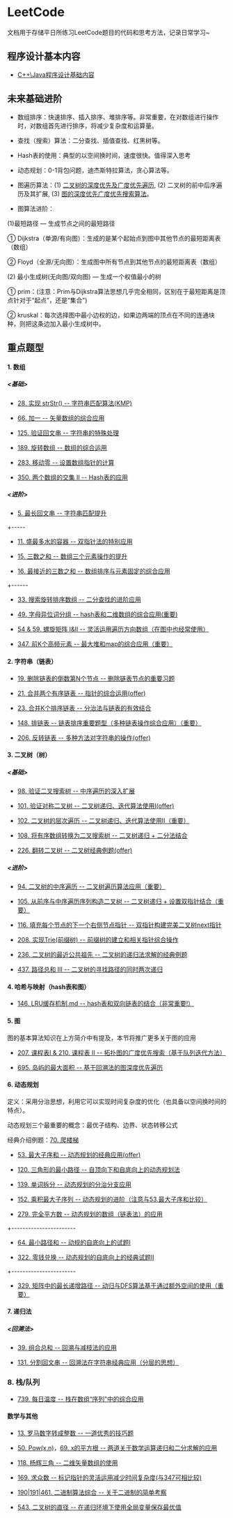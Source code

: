 # LeetCode
文档用于存储平日所练习LeetCode题目的代码和思考方法，记录日常学习~

## 程序设计基本内容

- [C++\Java程序设计基础内容](https://github.com/staer-tan/LeetCode/blob/master/***C%2B%2B%5CJava%E5%9F%BA%E7%A1%80%E5%86%85%E5%AE%B9.md)

## 未来基础进阶

- 数组排序：快速排序、插入排序、堆排序等。非常重要，在对数组进行操作时，对数组首先进行排序，将减少复杂度和运算量。

- 查找（搜索）算法：二分查找、插值查找、红黑树等。

- Hash表的使用：典型的以空间换时间，速度很快。值得深入思考

- 动态规划：0-1背包问题，迪杰斯特拉算法，贪心算法等。

- 图遍历算法：(1) [二叉树的深度优先及广度优先遍历](https://github.com/staer-tan/LeetCode/blob/master/%E4%BA%8C%E5%8F%89%E6%A0%91%E7%9A%84%E6%B7%B1%E5%BA%A6%E4%B8%8E%E5%B9%BF%E5%BA%A6%E4%BC%98%E5%85%88%E6%90%9C%E7%B4%A2.md), (2) 二叉树的前中后序遍历及其扩展, (3) [图的深度优先广度优先搜索算法](https://github.com/staer-tan/LeetCode/blob/master/%E4%B8%AD%E7%BA%A7/*200.%20%E5%B2%9B%E5%B1%BF%E6%95%B0%E9%87%8F.md)。

- 图算法进阶：

(1)最短路径 — 生成节点之间的最短路径

① Dijkstra（单源/有向图）：生成的是某个起始点到图中其他节点的最短距离表（数组）

② Floyd（全源/无向图）：生成图中所有节点到其他节点的最短距离表（数组） 

(2) 最小生成树(无向图/双向图) — 生成一个权值最小的树

① prim：(注意：Prim与Dijkstra算法思想几乎完全相同，区别在于最短距离是顶点针对于“起点”，还是“集合”)

② kruskal：每次选择图中最小边权的边，如果边两端的顶点在不同的连通块种，则把这条边加入最小生成树中。

## 重点题型

#### 1. 数组

##### <基础>
- [28. 实现 strStr() -- 字符串匹配算法(KMP)](https://github.com/staer-tan/LeetCode/blob/master/28.%20%E5%AE%9E%E7%8E%B0%20strStr().md)

- [66. 加一 -- 矢量数组的综合应用](https://github.com/staer-tan/LeetCode/blob/master/66.%20%E5%8A%A0%E4%B8%80.md)

- [125. 验证回文串 -- 字符串的特殊处理](https://github.com/staer-tan/LeetCode/blob/master/125.%E9%AA%8C%E8%AF%81%E5%9B%9E%E6%96%87%E4%B8%B2.md)

- [189. 旋转数组 -- 数组的综合运用](https://github.com/staer-tan/LeetCode/blob/master/189.%20%E6%97%8B%E8%BD%AC%E6%95%B0%E7%BB%84.md)

- [283. 移动零 -- 设置数组指针的计算](https://github.com/staer-tan/LeetCode/blob/master/283.%20%E7%A7%BB%E5%8A%A8%E9%9B%B6.md)

- [350. 两个数组的交集 II -- Hash表的应用](https://github.com/staer-tan/LeetCode/blob/master/*350.%20%E4%B8%A4%E4%B8%AA%E6%95%B0%E7%BB%84%E7%9A%84%E4%BA%A4%E9%9B%86%20II.md)

##### <进阶>
- [5. 最长回文串 -- 字符串匹配提升](https://github.com/staer-tan/LeetCode/blob/master/%E4%B8%AD%E7%BA%A7/*5.%20%E6%9C%80%E9%95%BF%E5%9B%9E%E6%96%87%E5%AD%90%E4%B8%B2.md)

+-----
- [11. 盛最多水的容器 -- 双指针法的特别应用 ](https://github.com/staer-tan/LeetCode/blob/master/%E4%BC%81%E4%B8%9A%E9%A2%98/*11.%20%E7%9B%9B%E6%9C%80%E5%A4%9A%E6%B0%B4%E7%9A%84%E5%AE%B9%E5%99%A8.md)

- [15. 三数之和 -- 数组三个元素操作的提升](https://github.com/staer-tan/LeetCode/blob/master/%E4%B8%AD%E7%BA%A7/15.%20%E4%B8%89%E6%95%B0%E4%B9%8B%E5%92%8C.md)

- [16. 最接近的三数之和 -- 数组排序与元素固定的综合应用](https://github.com/staer-tan/LeetCode/blob/master/%E4%B8%AD%E7%BA%A7/*16.%20%E6%9C%80%E6%8E%A5%E8%BF%91%E7%9A%84%E4%B8%89%E6%95%B0%E4%B9%8B%E5%92%8C.md)

+------

- [33. 搜索旋转排序数组 -- 二分查找的进阶应用](https://github.com/staer-tan/LeetCode/blob/master/%E4%B8%AD%E7%BA%A7/*33.%20%E6%90%9C%E7%B4%A2%E6%97%8B%E8%BD%AC%E6%8E%92%E5%BA%8F%E6%95%B0%E7%BB%84.md)

- [49. 字母异位词分组 -- hash表和二维数组的综合应用(重要)](https://github.com/staer-tan/LeetCode/blob/master/%E4%B8%AD%E7%BA%A7/*49.%20%E5%AD%97%E6%AF%8D%E5%BC%82%E4%BD%8D%E8%AF%8D%E5%88%86%E7%BB%84.md)

- [54 & 59. 螺旋矩阵 I&II -- 灵活运用遍历方向数组（在图中也经常使用）](https://github.com/staer-tan/LeetCode/blob/master/%E4%BC%81%E4%B8%9A%E9%A2%98/*54%20&%2059.%20%E8%9E%BA%E6%97%8B%E7%9F%A9%E9%98%B5%20I&II.md)

- [347. 前K个高频元素 -- 最大堆和map的综合应用（重要）](https://github.com/staer-tan/LeetCode/blob/master/%E4%B8%AD%E7%BA%A7/*347.%20%E5%89%8D%20K%20%E4%B8%AA%E9%AB%98%E9%A2%91%E5%85%83%E7%B4%A0.md)

#### 2. 字符串（链表）
- [19. 删除链表的倒数第N个节点 -- 删除链表节点的重要习题](https://github.com/staer-tan/LeetCode/blob/master/*19.%20%E5%88%A0%E9%99%A4%E9%93%BE%E8%A1%A8%E7%9A%84%E5%80%92%E6%95%B0%E7%AC%ACN%E4%B8%AA%E8%8A%82%E7%82%B9.md)

- [21. 合并两个有序链表 -- 指针的综合运用(offer)](https://github.com/staer-tan/LeetCode/blob/master/*21.%20%E5%90%88%E5%B9%B6%E4%B8%A4%E4%B8%AA%E6%9C%89%E5%BA%8F%E9%93%BE%E8%A1%A8.md)

- [23. 合并K个排序链表 -- 分治法与链表的有效结合](https://github.com/staer-tan/LeetCode/blob/master/%E4%BC%81%E4%B8%9A%E9%A2%98/*23.%20%E5%90%88%E5%B9%B6K%E4%B8%AA%E6%8E%92%E5%BA%8F%E9%93%BE%E8%A1%A8.md)

- [148. 排链表 -- 链表排序重要题型（多种链表操作综合应用）（重要）](https://github.com/staer-tan/LeetCode/blob/master/中级/**148.%20排序链表.md)

- [206. 反转链表 -- 多种方法对字符串的操作(offer)](https://github.com/staer-tan/LeetCode/blob/master/*206.%20%E5%8F%8D%E8%BD%AC%E9%93%BE%E8%A1%A8.md)

#### 3. 二叉树（树）

##### <基础>

- [98. 验证二叉搜索树 -- 中序遍历的深入扩展](https://github.com/staer-tan/LeetCode/blob/master/*98.%20%E9%AA%8C%E8%AF%81%E4%BA%8C%E5%8F%89%E6%90%9C%E7%B4%A2%E6%A0%91.md)

- [101. 验证对称二叉树 -- 二叉树递归、迭代算法使用I(offer)](https://github.com/staer-tan/LeetCode/blob/master/*98.%20%E9%AA%8C%E8%AF%81%E4%BA%8C%E5%8F%89%E6%90%9C%E7%B4%A2%E6%A0%91.md)

- [102. 二叉树的层次遍历 -- 二叉树递归、迭代算法使用II（重要）](https://github.com/staer-tan/LeetCode/blob/master/*102.%20%E4%BA%8C%E5%8F%89%E6%A0%91%E7%9A%84%E5%B1%82%E6%AC%A1%E9%81%8D%E5%8E%86.md)

- [108. 将有序数组转换为二叉搜索树 -- 二叉树递归 + 二分法结合](https://github.com/staer-tan/LeetCode/blob/master/*108.%20%E5%B0%86%E6%9C%89%E5%BA%8F%E6%95%B0%E7%BB%84%E8%BD%AC%E6%8D%A2%E4%B8%BA%E4%BA%8C%E5%8F%89%E6%90%9C%E7%B4%A2%E6%A0%91.md)

- [226. 翻转二叉树 -- 二叉树经典例题(offer)](https://github.com/staer-tan/LeetCode/blob/master/%E4%BC%81%E4%B8%9A%E9%A2%98/*226.%20%E7%BF%BB%E8%BD%AC%E4%BA%8C%E5%8F%89%E6%A0%91.md)


##### <进阶>

- [94. 二叉树的中序遍历 -- 二叉树遍历算法应用（重要）](https://github.com/staer-tan/LeetCode/blob/master/%E4%B8%AD%E7%BA%A7/*94.%20%E4%BA%8C%E5%8F%89%E6%A0%91%E7%9A%84%E4%B8%AD%E5%BA%8F%E9%81%8D%E5%8E%86.md)

- [105. 从前序与中序遍历序列构造二叉树 -- 二叉树递归 + 设置双指针结合（重要）](https://github.com/staer-tan/LeetCode/blob/master/%E4%B8%AD%E7%BA%A7/*105.%20%E4%BB%8E%E5%89%8D%E5%BA%8F%E4%B8%8E%E4%B8%AD%E5%BA%8F%E9%81%8D%E5%8E%86%E5%BA%8F%E5%88%97%E6%9E%84%E9%80%A0%E4%BA%8C%E5%8F%89%E6%A0%91.md)

- [116. 填充每个节点的下一个右侧节点指针 -- 双指针构建完美二叉树next指针](https://github.com/staer-tan/LeetCode/blob/master/%E4%B8%AD%E7%BA%A7/*116.%20%E5%A1%AB%E5%85%85%E6%AF%8F%E4%B8%AA%E8%8A%82%E7%82%B9%E7%9A%84%E4%B8%8B%E4%B8%80%E4%B8%AA%E5%8F%B3%E4%BE%A7%E8%8A%82%E7%82%B9%E6%8C%87%E9%92%88.md)

- [208. 实现Trie(前缀树) -- 前缀树的建立和相关指针综合操作](https://github.com/staer-tan/LeetCode/blob/master/%E4%B8%AD%E7%BA%A7/*208.%20%E5%AE%9E%E7%8E%B0%20Trie%20(%E5%89%8D%E7%BC%80%E6%A0%91).md)

- [236. 二叉树的最近公共祖先 -- 二叉树的递归法求解的经典例题](https://github.com/staer-tan/LeetCode/blob/master/%E4%B8%AD%E7%BA%A7/*238.%20%E9%99%A4%E8%87%AA%E8%BA%AB%E4%BB%A5%E5%A4%96%E6%95%B0%E7%BB%84%E7%9A%84%E4%B9%98%E7%A7%AF.md)

- [437. 路径总和 III -- 二叉树的寻找路径的同时两次递归](https://github.com/staer-tan/LeetCode/blob/master/%E4%BC%81%E4%B8%9A%E9%A2%98/*437.%20%E8%B7%AF%E5%BE%84%E6%80%BB%E5%92%8C%20III.md)

#### 4. 哈希与映射（hash表和图）

- [146. LRU缓存机制.md -- hash表和双向链表的结合（非常重要!）](https://github.com/staer-tan/LeetCode/blob/master/%E4%B8%AD%E7%BA%A7/**146.%20LRU%E7%BC%93%E5%AD%98%E6%9C%BA%E5%88%B6.md)

#### 5. 图

图的基本算法知识在上方简介中有提及，本节将推广更多关于图的应用

- [207. 课程表I & 210. 课程表 II -- 拓扑图的广度优先搜索（基于队列迭代方法）](https://github.com/staer-tan/LeetCode/blob/master/%E4%B8%AD%E7%BA%A7/*207.%20%E8%AF%BE%E7%A8%8B%E8%A1%A8%20I%20&%20210.%20%E8%AF%BE%E7%A8%8B%E8%A1%A8%20II.md)

- [695. 岛屿的最大面积 -- 基于回溯法的图深度优先遍历](https://github.com/staer-tan/LeetCode/blob/master/%E4%BC%81%E4%B8%9A%E9%A2%98/*695.%20%E5%B2%9B%E5%B1%BF%E7%9A%84%E6%9C%80%E5%A4%A7%E9%9D%A2%E7%A7%AF.md)

#### 6. 动态规划

定义：采用分治思想，利用它可以实现时间复杂度的优化（也具备以空间换时间的特点）。

动态规划三个最重要的概念：最优子结构、边界、状态转移公式

经典介绍例题：[70. 爬楼梯](https://github.com/staer-tan/LeetCode/blob/master/70.%20%E7%88%AC%E6%A5%BC%E6%A2%AF.md)

- [53. 最大子序和 -- 动态规划的经典应用(offer)](https://github.com/staer-tan/LeetCode/blob/master/*53.%20%E6%9C%80%E5%A4%A7%E5%AD%90%E5%BA%8F%E5%92%8C.md)

- [120. 三角形的最小路径 -- 自顶向下和自底向上的动态规划法](https://github.com/staer-tan/LeetCode/blob/master/*120.%20%E4%B8%89%E8%A7%92%E5%BD%A2%E6%9C%80%E5%B0%8F%E8%B7%AF%E5%BE%84%E5%92%8C.md)

- [139. 单词拆分 -- 动态规划的分治分支应用](https://github.com/staer-tan/LeetCode/blob/master/%E4%B8%AD%E7%BA%A7/*139.%20%E5%8D%95%E8%AF%8D%E6%8B%86%E5%88%86.md)

- [152. 乘积最大子序列 -- 动态规划的进阶（注意与53.最大子序和比较）](https://github.com/staer-tan/LeetCode/blob/master/%E4%B8%AD%E7%BA%A7/*152.%20%E4%B9%98%E7%A7%AF%E6%9C%80%E5%A4%A7%E5%AD%90%E5%BA%8F%E5%88%97.md)

- [279. 完全平方数 -- 动态规划的数组（链表法）的应用](https://github.com/staer-tan/LeetCode/blob/master/%E4%B8%AD%E7%BA%A7/*279.%20%E5%AE%8C%E5%85%A8%E5%B9%B3%E6%96%B9%E6%95%B0.md)

+-----------------------

- [64. 最小路径和 -- 动规的自底向上的试题I](https://github.com/staer-tan/LeetCode/blob/master/%E4%BC%81%E4%B8%9A%E9%A2%98/*64.%20%E6%9C%80%E5%B0%8F%E8%B7%AF%E5%BE%84%E5%92%8C.md)

- [322. 零钱兑换 -- 动态规划的自底向上的经典试题II](https://github.com/staer-tan/LeetCode/blob/master/%E4%B8%AD%E7%BA%A7/*322.%20%E9%9B%B6%E9%92%B1%E5%85%91%E6%8D%A2.md)

+-----------------------

- [329. 矩阵中的最长递增路径 -- 动归与DFS算法基于通过额外空间的使用（重要）](https://github.com/staer-tan/LeetCode/blob/master/%E4%B8%AD%E7%BA%A7/**329.%20%E7%9F%A9%E9%98%B5%E4%B8%AD%E7%9A%84%E6%9C%80%E9%95%BF%E9%80%92%E5%A2%9E%E8%B7%AF%E5%BE%84.md)

#### 7. 递归法
##### <回溯法>

- [39. 组合总和 -- 回溯与减枝法的应用](https://github.com/staer-tan/LeetCode/blob/master/%E4%BC%81%E4%B8%9A%E9%A2%98/*39.%20%E7%BB%84%E5%90%88%E6%80%BB%E5%92%8C.md)

- [131. 分割回文串 -- 回溯法在字符串经典应用（分层的思想）](https://github.com/staer-tan/LeetCode/blob/master/%E4%B8%AD%E7%BA%A7/*131.%20%E5%88%86%E5%89%B2%E5%9B%9E%E6%96%87%E4%B8%B2)

### 8. 栈/队列

- [739. 每日温度 -- 栈在数组“序列”中的综合应用](https://github.com/staer-tan/LeetCode/blob/master/%E4%BC%81%E4%B8%9A%E9%A2%98/*739.%20%E6%AF%8F%E6%97%A5%E6%B8%A9%E5%BA%A6.md)

#### 数学与其他

- [13. 罗马数字转成整数 -- 一道优秀的技巧题 ](https://github.com/staer-tan/LeetCode/blob/master/13.%20%E7%BD%97%E9%A9%AC%E6%95%B0%E5%AD%97%E8%BD%AC%E6%95%B4%E6%95%B0.md)

- [50. Pow(x,n)](https://github.com/staer-tan/LeetCode/blob/master/%E4%B8%AD%E7%BA%A7/*50.%20Pow(x%2C%20n))，[69. x的平方根 -- 两道关于数学运算递归和二分求解的应用](https://github.com/staer-tan/LeetCode/blob/master/%E4%B8%AD%E7%BA%A7/*69.%20x%20%E7%9A%84%E5%B9%B3%E6%96%B9%E6%A0%B9.md)

- [118. 杨辉三角 -- 二维矢量数组的使用](https://github.com/staer-tan/LeetCode/blob/master/118.%20%E6%9D%A8%E8%BE%89%E4%B8%89%E8%A7%92.md)

- [169. 求众数 -- 标记指针的灵活运用减少时间复杂度(与347可相比较)](https://github.com/staer-tan/LeetCode/blob/master/%E4%B8%AD%E7%BA%A7/*169.%20%E6%B1%82%E4%BC%97%E6%95%B0.md)

- [190|191|461. 二进制算法综合 -- 关于二进制的简单考察](https://github.com/staer-tan/LeetCode/blob/master/190%7C191%7C461.%20%E4%BA%8C%E8%BF%9B%E5%88%B6%E7%AE%97%E6%B3%95%E7%BB%BC%E5%90%88.md)

- [543. 二叉树的直径 -- 在递归环境下使用全局变量保存最优值](https://github.com/staer-tan/LeetCode/blob/master/%E4%BC%81%E4%B8%9A%E9%A2%98/*543.%20%E4%BA%8C%E5%8F%89%E6%A0%91%E7%9A%84%E7%9B%B4%E5%BE%84.md)
